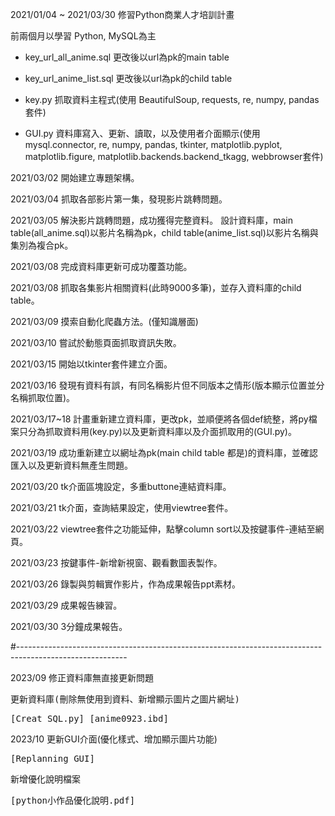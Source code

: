 2021/01/04 ~ 2021/03/30 修習Python商業人才培訓計畫

前兩個月以學習 Python, MySQL為主

* key_url_all_anime.sql  更改後以url為pk的main table

* key_url_anime_list.sql  更改後以url為pk的child table

* key.py 抓取資料主程式(使用 BeautifulSoup, requests, re, numpy, pandas套件)

* GUI.py 資料庫寫入、更新、讀取，以及使用者介面顯示(使用 mysql.connector, re, numpy, pandas, tkinter, matplotlib.pyplot, matplotlib.figure, matplotlib.backends.backend_tkagg, webbrowser套件)


2021/03/02 開始建立專題架構。

2021/03/04 抓取各部影片第一集，發現影片跳轉問題。

2021/03/05 解決影片跳轉問題，成功獲得完整資料。 
設計資料庫，main table(all_anime.sql)以影片名稱為pk，child table(anime_list.sql)以影片名稱與集別為複合pk。

2021/03/08 完成資料庫更新可成功覆蓋功能。

2021/03/08 抓取各集影片相關資料(此時9000多筆)，並存入資料庫的child table。

2021/03/09 摸索自動化爬蟲方法。(僅知識層面)

2021/03/10 嘗試於動態頁面抓取資訊失敗。

2021/03/15 開始以tkinter套件建立介面。

2021/03/16 發現有資料有誤，有同名稱影片但不同版本之情形(版本顯示位置並分名稱抓取位置)。

2021/03/17~18 計畫重新建立資料庫，更改pk，並順便將各個def統整，將py檔案只分為抓取資料用(key.py)以及更新資料庫以及介面抓取用的(GUI.py)。

2021/03/19 成功重新建立以網址為pk(main child table 都是)的資料庫，並確認匯入以及更新資料無產生問題。

2021/03/20 tk介面區塊設定，多重buttone連結資料庫。

2021/03/21 tk介面，查詢結果設定，使用viewtree套件。

2021/03/22 viewtree套件之功能延伸，點擊column sort以及按鍵事件-連結至網頁。

2021/03/23 按鍵事件-新增新視窗、觀看數圖表製作。

2021/03/26 錄製與剪輯實作影片，作為成果報告ppt素材。

2021/03/29 成果報告練習。

2021/03/30 3分鐘成果報告。

#---------------------------------------------------------------------------------------------------------

2023/09 修正資料庫無直接更新問題  
<pre>更新資料庫(刪除無使用到資料、新增顯示圖片之圖片網址)</pre>
<pre>[Creat_SQL.py] [anime0923.ibd]</pre>

2023/10 更新GUI介面(優化樣式、增加顯示圖片功能)  
<pre>[Replanning_GUI]</pre>
<pre>新增優化說明檔案</pre>
<pre>[python小作品優化說明.pdf]</pre>
